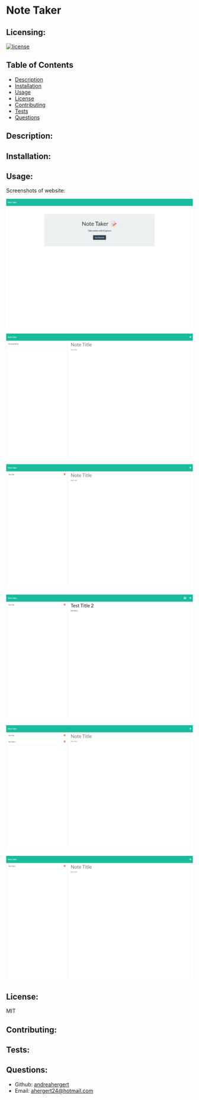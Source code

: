 # Note Taker

## Licensing:
[![license](https://img.shields.io/badge/license-MIT-blue)](https://shields.io)

## Table of Contents 
- [Description](#description)
- [Installation](#installation)
- [Usage](#usage)
- [License](#license)
- [Contributing](#contributing)
- [Tests](#tests)
- [Questions](#questions)

## Description:


## Installation:


## Usage:
Screenshots of website:

![Screenshot](public/assets/img/screenshot1.png)

![Screenshot](public/assets/img/screenshot6.png)

![Screenshot](public/assets/img/screenshot2.png)

![Screenshot](public/assets/img/screenshot3.png)

![Screenshot](public/assets/img/screenshot4.png)

![Screenshot](public/assets/img/screenshot5.png)

## License:
MIT

## Contributing:


## Tests:


## Questions:
- Github: [andreahergert](https://github.com/andreahergert)
- Email: ahergert24@hotmail.com 